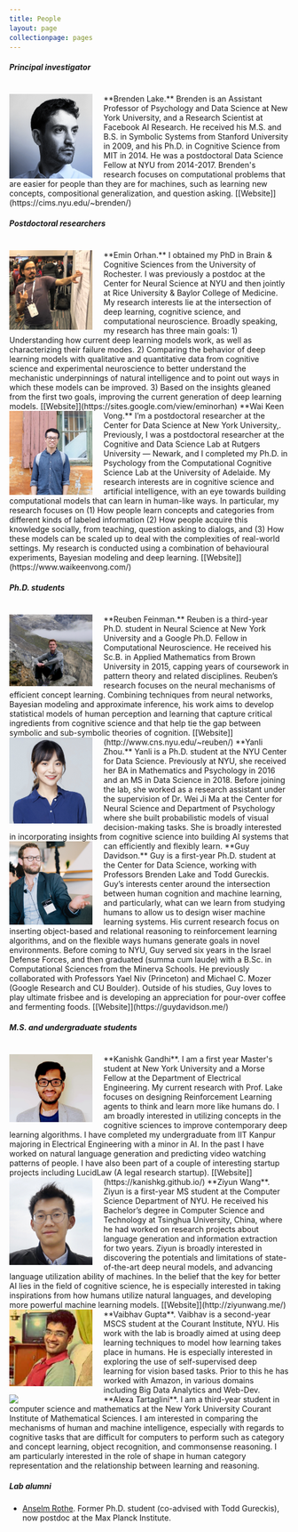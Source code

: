 ```yaml
---
title: People
layout: page
collectionpage: pages
---
```


<style type="text/css">
.bio {
  display: block;
  margin-right: 20px;
  float: left;
  width: 150px;
}
</style>

##### Principal investigator
<br>
<img class="bio" src="/images/bios/brenden-lake-cropped.png">
**Brenden Lake.** Brenden is an Assistant Professor of Psychology and Data Science at New York University, and a Research Scientist at Facebook AI Research. He received his M.S. and B.S. in Symbolic Systems from Stanford University in 2009, and his Ph.D. in Cognitive Science from MIT in 2014. He was a postdoctoral Data Science Fellow at NYU from 2014-2017. Brenden's research focuses on computational problems that are easier for people than they are for machines, such as learning new concepts, compositional generalization, and question asking. [[Website]](https://cims.nyu.edu/~brenden/)

##### Postdoctoral researchers
<br>
<img class="bio" src="/images/bios/emin-orhan-cropped.jpg">
**Emin Orhan.** I obtained my PhD in Brain & Cognitive Sciences from the University of Rochester. I was previously a postdoc at the Center for Neural Science at NYU and then jointly at Rice University & Baylor College of Medicine. My research interests lie at the intersection of deep learning, cognitive science, and computational neuroscience. Broadly speaking, my research has three main goals: 1) Understanding how current deep learning models work, as well as characterizing their failure modes. 2) Comparing the behavior of deep learning models with qualitative and quantitative data from cognitive science and experimental neuroscience to better understand the mechanistic underpinnings of natural intelligence and to point out ways in which these models can be improved. 3) Based on the insights gleaned from the first two goals, improving the current generation of deep learning models. [[Website]](https://sites.google.com/view/eminorhan)

<img class="bio" src="/images/bios/waikeen-vong.jpg">
**Wai Keen Vong.** I’m a postdoctoral researcher at the Center for Data Science at New York University,. Previously, I was a postdoctoral researcher at the Cognitive and Data Science Lab at Rutgers University — Newark, and I completed my Ph.D. in Psychology from the Computational Cognitive Science Lab at the University of Adelaide. My research interests are in cognitive science and artificial intelligence, with an eye towards building computational models that can learn in human-like ways. In particular, my research focuses on (1) How people learn concepts and categories from different kinds of labeled information (2) How people acquire this knowledge socially, from teaching, question asking to dialogs, and (3) How these models can be scaled up to deal with the complexities of real-world settings. My research is conducted using a combination of behavioural experiments, Bayesian modeling and deep learning. [[Website]](https://www.waikeenvong.com/)

##### Ph.D. students
<br>
<img class="bio" src="/images/bios/reuben-feinman.jpg">
**Reuben Feinman.** Reuben is a third-year Ph.D. student in Neural Science at New York University and a Google Ph.D. Fellow in Computational Neuroscience. He received his Sc.B. in Applied Mathematics from Brown University in 2015, capping years of coursework in pattern theory and related disciplines. Reuben’s research focuses on the neural mechanisms of efficient concept learning. Combining techniques from neural networks, Bayesian modeling and approximate inference, his work aims to develop statistical models of human perception and learning that capture critical ingredients from cognitive science and that help tie the gap between symbolic and sub-symbolic theories of cognition. [[Website]](http://www.cns.nyu.edu/~reuben/)

<img class="bio" src="/images/bios/yanli-zhou-cropped.jpeg">
**Yanli Zhou.** Yanli is a Ph.D. student at the NYU Center for Data Science. Previously at NYU, she received her BA in Mathematics and Psychology in 2016 and an MS in Data Science in 2018. Before joining the lab, she worked as a research assistant under the supervision of Dr. Wei Ji Ma at the Center for Neural Science and Department of Psychology where she built probabilistic models of visual decision-making tasks. She is broadly interested in incorporating insights from cognitive science into building AI systems that can efficiently and flexibly learn.

<img class="bio" src="/images/bios/guy-davidson.jpg">
**Guy Davidson.** Guy is a first-year Ph.D. student at the Center for Data Science, working with Professors Brenden Lake and Todd Gureckis. Guy’s interests center around the intersection between human cognition and machine learning, and particularly, what can we learn from studying humans to allow us to design wiser machine learning systems. His current research focus on inserting object-based and relational reasoning to reinforcement learning algorithms, and on the flexible ways humans generate goals in novel environments. Before coming to NYU, Guy served six years in the Israel Defense Forces, and then graduated (summa cum laude) with a B.Sc. in Computational Sciences from the Minerva Schools. He previously collaborated with Professors Yael Niv (Princeton) and Michael C. Mozer (Google Research and CU Boulder). Outside of his studies, Guy loves to play ultimate frisbee and is developing an appreciation for pour-over coffee and fermenting foods. [[Website]](https://guydavidson.me/)

##### M.S. and undergraduate students
<br>
<img class="bio" src="/images/bios/kanishk-gandhi.jpeg">
**Kanishk Gandhi**. I am a first year Master's student at New York University and a Morse Fellow at the Department of Electrical Engineering. My current research with Prof. Lake focuses on designing Reinforcement Learning agents to think and learn more like humans do. I am broadly interested in utilizing concepts in the cognitive sciences to improve contemporary deep learning algorithms. I have completed my undergraduate from IIT Kanpur majoring in Electrical Engineering with a minor in AI. In the past I have worked on natural language generation and predicting video watching patterns of people. I have also been part of a couple of interesting startup projects including LucidLaw (A legal research startup). [[Website]](https://kanishkg.github.io/)

<img class="bio" src="/images/bios/ziyun-wang.jpg">
**Ziyun Wang**. Ziyun is a first-year MS student at the Computer Science Department of NYU. He received his Bachelor’s degree in Computer Science and Technology at Tsinghua University, China, where he had worked on research projects about language generation and information extraction for two years. Ziyun is broadly interested in discovering the potentials and limitations of state-of-the-art deep neural models, and advancing language utilization ability of machines. In the belief that the key for better AI lies in the field of cognitive science, he is especially interested in taking inspirations from how humans utilize natural languages, and developing more powerful machine learning models. [[Website]](http://ziyunwang.me/)

<img class="bio" src="/images/bios/vaibhav-gupta-cropped.jpg">
**Vaibhav Gupta**. Vaibhav is a second-year MSCS student at the Courant Institute, NYU. His work with the lab is broadly aimed at using deep learning techniques to model how learning takes place in humans. He is especially interested in exploring the use of self-supervised deep learning for vision based tasks. Prior to this he has worked with Amazon, in various domains including Big Data Analytics and Web-Dev.

<img class="bio" src="/images/bios/alexa-tartaglini.jpg">
**Alexa Tartaglini**. I am a third-year student in computer science and mathematics at the New York University Courant Institute of Mathematical Sciences. I am interested in comparing the mechanisms of human and machine intelligence, especially with regards to cognitive tasks that are difficult for computers to perform such as category and concept learning, object recognition, and commonsense reasoning. I am particularly interested in the role of shape in human category representation and the relationship between learning and reasoning.

##### Lab alumni
- [Anselm Rothe](https://anselmrothe.github.io/). Former Ph.D. student (co-advised with Todd Gureckis), now postdoc at the Max Planck Institute.